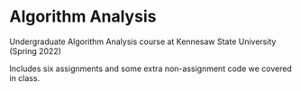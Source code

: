 # Algorithm Analysis
Undergraduate Algorithm Analysis course at Kennesaw State University (Spring 2022) 

Includes six assignments and some extra non-assignment code we covered in class.
